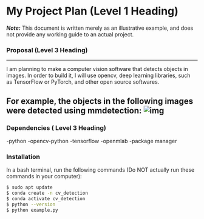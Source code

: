 # **My Project Plan (Level 1 Heading)**
***Note:***  This document is written merely as an illustrative example, and does not provide
any working guide to an actual project.

### **Proposal (Level 3 Heading)**
---
I am planning to make a computer vision software that detects objects in images.
In order to build it, I will use opencv, deep learning libraries, such as TensorFlow
or PyTorch, and other open source softwares.

For example, the objects in the following images were detected using mmdetection:
![img](https://user-images.githubusercontent.com/12907710/137271636-56ba1cd2-b110-4812-8221-b4c120320aa9.png)
---
### **Dependencies ( Level 3 Heading)**
-python
-opencv-python
-tensorflow
-openmlab
-package manager

### **Installation**
In a bash terminal, run the following commands (Do NOT actually run these commands in
your computer):
```sh
$ sudo apt update
$ conda create -n cv_detection
$ conda activate cv_detection
$ python --version
$ python example.py
```
